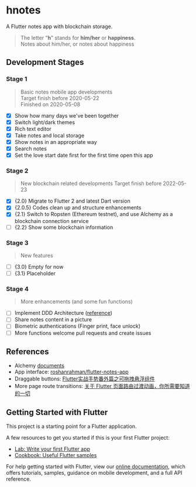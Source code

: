 # hnotes

A Flutter notes app with blockchain storage.
> The letter "**h**" stands for **him/her** or **happiness**.  
> Notes about him/her, or notes about happiness

## Development Stages

### Stage 1

> Basic notes mobile app developments  
> Target finish before 2020-05-22  
> Finished on 2020-05-08

- [x] Show how many days we've been together
- [x] Switch light/dark themes
- [x] Rich text editor
- [x] Take notes and local storage
- [x] Show notes in an appropriate way
- [x] Search notes
- [x] Set the love start date first for the first time open this app

### Stage 2

> New blockchain related developments
> Target finish before 2022-05-23

- [x] {2.0} Migrate to Flutter 2 and latest Dart version
- [x] {2.0.5} Codes clean up and structure enhancements
- [X] {2.1} Switch to Ropsten (Ethereum testnet), and use Alchemy as a blockchain connection service
- [ ] {2.2} Show some blockchain information

### Stage 3

> New features

- [ ] {3.0} Empty for now
- [ ] {3.1} Placeholder

### Stage 4

> More enhancements (and some fun functions)

- [ ] Implement DDD Architecture ([reference](https://github.com/ResoCoder/flutter-ddd-firebase-course))
- [ ] Share notes content in a picture
- [ ] Biometric authentications (Finger print, face unlock)
- [ ] More functions welcome pull requests and create issues

## References
* Alchemy [documents](https://docs.alchemy.com/alchemy/)  
* App interface: [roshanrahman/flutter-notes-app](https://github.com/roshanrahman/flutter-notes-app)
* Draggable buttons: [Flutter实战手势番外篇之可拖拽悬浮组件](https://juejin.im/post/5e4b9c74f265da57127e3f63)
* More page route transitions: [关于 Flutter 页面路由过渡动画，你所需要知道的一切](https://juejin.im/post/5ceb6179f265da1bc23f55d0)

## Getting Started with Flutter

This project is a starting point for a Flutter application.

A few resources to get you started if this is your first Flutter project:

- [Lab: Write your first Flutter app](https://flutter.dev/docs/get-started/codelab)
- [Cookbook: Useful Flutter samples](https://flutter.dev/docs/cookbook)

For help getting started with Flutter, view our
[online documentation](https://flutter.dev/docs), which offers tutorials,
samples, guidance on mobile development, and a full API reference.
